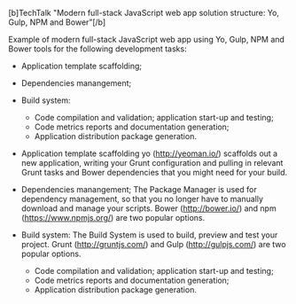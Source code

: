 [b]TechTalk "Modern full-stack JavaScript web app solution structure: Yo, Gulp, NPM and Bower”[/b]

Example of modern full-stack JavaScript web app using Yo, Gulp, NPM and Bower tools for the following development tasks:
- Application template scaffolding;
- Dependencies manangement;
- Build system:
  - Code compilation and validation; application start-up and testing;
  - Code metrics reports and documentation generation;
  - Application distribution package generation.


- Application template scaffolding 
yo (http://yeoman.io/) scaffolds out a new application, writing your Grunt configuration and pulling in relevant Grunt tasks and Bower dependencies that you might need for your build.

- Dependencies manangement;
The Package Manager is used for dependency management, so that you no longer have to manually download and manage your scripts. Bower (http://bower.io/) and npm (https://www.npmjs.org/) are two popular options.

- Build system:
The Build System is used to build, preview and test your project. Grunt (http://gruntjs.com/) and Gulp (http://gulpjs.com/) are two popular options.

  - Code compilation and validation; application start-up and testing;
  - Code metrics reports and documentation generation;
  - Application distribution package generation.


